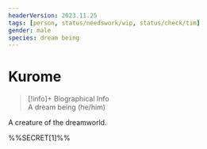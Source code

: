 ```yaml
---
headerVersion: 2023.11.25
tags: [person, status/needswork/wip, status/check/tim]
gender: male
species: dream being
---
```

# Kurome
>[!info]+ Biographical Info  
> A dream being (he/him)

A creature of the dreamworld. 

%%SECRET[1]%%